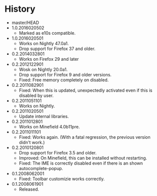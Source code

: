 # History

 - master/HEAD
 - 1.0.2016020502
   * Marked as e10s compatible.
 - 1.0.2016020501
   * Works on Nightly 47.0a1.
   * Drop support for Firefox 37 and older.
 - 0.2.2014032801
   * Works on Firefox 29 and later
 - 0.2.2012122901
   * Wosk on Nightly 20.0a1.
   * Drop support for Firefox 9 and older versions.
   * Fixed: Free memory completely on disabled.
 - 0.2.2011082901
   * Fixed: When this is updated, unexpectedly activated even if this is disabled by user.
 - 0.2.2011051101
   * Works on Nightly.
 - 0.2.2011020501
   * Update internal libraries.
 - 0.2.2011012801
   * Works on Minefield 4.0b11pre.
 - 0.2.2011011101
   * Fixed: Works again. (With a fatal regression, the previous version didn't work.)
 - 0.2.2010120801
   * Drop support for Firefox 3.5 and older.
   * Improved: On Minefield, this can be installed without restarting.
   * Fixed: The IME is correctly disabled even if there is an shown autocomplete-popup.
 - 0.1.2008062001
   * Fixed: Toolbar customizie works correctly.
 - 0.1.2008061901
   * Released.

